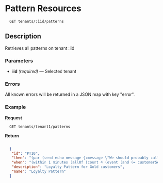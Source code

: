 # Pattern Resources

```
  GET tenants/:iid/patterns
```

## Description

Retrieves all patterns on tenant :iid


### Parameters

- **iid** _(required)_ — Selected tenant

### Errors

All known errors will be returned in a JSON map with key "error".


### Example

**Request**

```
  GET tenants/tenant1/patterns
```

**Return**

```json

  {
   "id": "PT10",
   "then": "(par (send echo message {:message \"We should probably call the customer\"}) (send echo message {:message \"We should probably call the customer now now now now\"}))",
   "when": "(within 1 minutes (allOf (count 4 (event (and (= customerSegment \"Gold\") (= eventType \"flcheck\")))) (event (and (= customerSegment \"Gold\") (= eventType \"cnclTicket\"))))))",
   "description": "Loyalty Pattern for Gold customers",
   "name": "Loyalty Pattern"
  }


```
